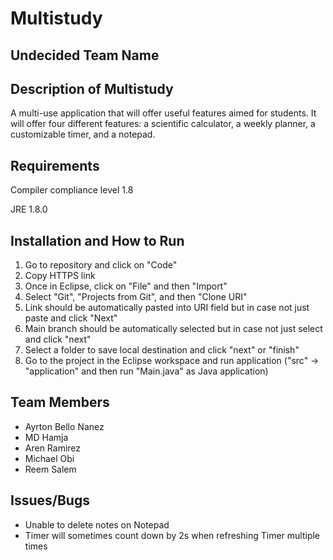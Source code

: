 <h1>Multistudy</h1>

<h2>Undecided Team Name</h2>

<h2>Description of Multistudy</h2>
A multi-use application that will offer useful features aimed for students. It will offer four different 
features: a scientific calculator, a weekly planner, a customizable timer, and a notepad. 

<h2>Requirements</h2>
Compiler compliance level 1.8  

JRE 1.8.0

<h2>Installation and How to Run</h2>

1. Go to repository and click on "Code"
2. Copy HTTPS link
3. Once in Eclipse, click on "File" and then "Import"
4. Select "Git", "Projects from Git", and then "Clone URI"
5. Link should be automatically pasted into URI field but in case not just paste and click "Next"
6. Main branch should be automatically selected but in case not just select and click "next"
7. Select a folder to save local destination and click "next" or "finish"
8. Go to the project in the Eclipse workspace and run application ("src" -> "application" and then run "Main.java" as Java application)

<h2>Team Members</h2>

- Ayrton Bello Nanez
- MD Hamja
- Aren Ramirez
- Michael Obi
- Reem Salem

<h2>Issues/Bugs</h2>

- Unable to delete notes on Notepad
- Timer will sometimes count down by 2s when refreshing Timer multiple times
